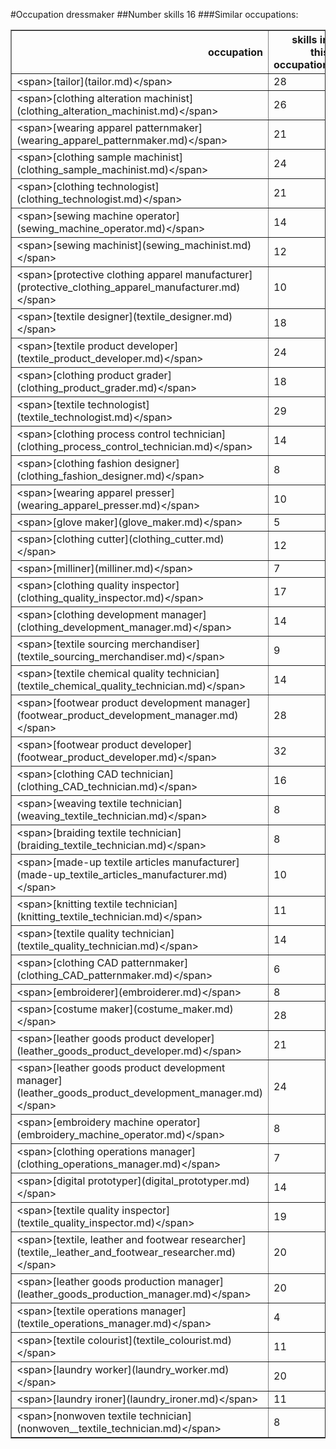 #Occupation dressmaker
##Number skills 16
###Similar occupations:
<table border="1" class="dataframe">
  <thead>
    <tr style="text-align: right;">
      <th>occupation</th>
      <th>skills in this occupation</th>
      <th>skills that match dressmaker</th>
      <th>percentage match with dressmaker</th>
      <th>skills not in dressmaker</th>
    </tr>
  </thead>
  <tbody>
    <tr>
      <td>&lt;span&gt;[tailor](tailor.md)&lt;/span&gt;</td>
      <td>28</td>
      <td>15</td>
      <td>0.9375</td>
      <td>13</td>
    </tr>
    <tr>
      <td>&lt;span&gt;[clothing alteration machinist](clothing_alteration_machinist.md)&lt;/span&gt;</td>
      <td>26</td>
      <td>10</td>
      <td>0.6250</td>
      <td>16</td>
    </tr>
    <tr>
      <td>&lt;span&gt;[wearing apparel patternmaker](wearing_apparel_patternmaker.md)&lt;/span&gt;</td>
      <td>21</td>
      <td>8</td>
      <td>0.5000</td>
      <td>13</td>
    </tr>
    <tr>
      <td>&lt;span&gt;[clothing sample machinist](clothing_sample_machinist.md)&lt;/span&gt;</td>
      <td>24</td>
      <td>8</td>
      <td>0.5000</td>
      <td>16</td>
    </tr>
    <tr>
      <td>&lt;span&gt;[clothing technologist](clothing_technologist.md)&lt;/span&gt;</td>
      <td>21</td>
      <td>8</td>
      <td>0.5000</td>
      <td>13</td>
    </tr>
    <tr>
      <td>&lt;span&gt;[sewing machine operator](sewing_machine_operator.md)&lt;/span&gt;</td>
      <td>14</td>
      <td>7</td>
      <td>0.4375</td>
      <td>7</td>
    </tr>
    <tr>
      <td>&lt;span&gt;[sewing machinist](sewing_machinist.md)&lt;/span&gt;</td>
      <td>12</td>
      <td>6</td>
      <td>0.3750</td>
      <td>6</td>
    </tr>
    <tr>
      <td>&lt;span&gt;[protective clothing apparel manufacturer](protective_clothing_apparel_manufacturer.md)&lt;/span&gt;</td>
      <td>10</td>
      <td>6</td>
      <td>0.3750</td>
      <td>4</td>
    </tr>
    <tr>
      <td>&lt;span&gt;[textile designer](textile_designer.md)&lt;/span&gt;</td>
      <td>18</td>
      <td>5</td>
      <td>0.3125</td>
      <td>13</td>
    </tr>
    <tr>
      <td>&lt;span&gt;[textile product developer](textile_product_developer.md)&lt;/span&gt;</td>
      <td>24</td>
      <td>5</td>
      <td>0.3125</td>
      <td>19</td>
    </tr>
    <tr>
      <td>&lt;span&gt;[clothing product grader](clothing_product_grader.md)&lt;/span&gt;</td>
      <td>18</td>
      <td>5</td>
      <td>0.3125</td>
      <td>13</td>
    </tr>
    <tr>
      <td>&lt;span&gt;[textile technologist](textile_technologist.md)&lt;/span&gt;</td>
      <td>29</td>
      <td>4</td>
      <td>0.2500</td>
      <td>25</td>
    </tr>
    <tr>
      <td>&lt;span&gt;[clothing process control technician](clothing_process_control_technician.md)&lt;/span&gt;</td>
      <td>14</td>
      <td>4</td>
      <td>0.2500</td>
      <td>10</td>
    </tr>
    <tr>
      <td>&lt;span&gt;[clothing fashion designer](clothing_fashion_designer.md)&lt;/span&gt;</td>
      <td>8</td>
      <td>4</td>
      <td>0.2500</td>
      <td>4</td>
    </tr>
    <tr>
      <td>&lt;span&gt;[wearing apparel presser](wearing_apparel_presser.md)&lt;/span&gt;</td>
      <td>10</td>
      <td>4</td>
      <td>0.2500</td>
      <td>6</td>
    </tr>
    <tr>
      <td>&lt;span&gt;[glove maker](glove_maker.md)&lt;/span&gt;</td>
      <td>5</td>
      <td>4</td>
      <td>0.2500</td>
      <td>1</td>
    </tr>
    <tr>
      <td>&lt;span&gt;[clothing cutter](clothing_cutter.md)&lt;/span&gt;</td>
      <td>12</td>
      <td>4</td>
      <td>0.2500</td>
      <td>8</td>
    </tr>
    <tr>
      <td>&lt;span&gt;[milliner](milliner.md)&lt;/span&gt;</td>
      <td>7</td>
      <td>4</td>
      <td>0.2500</td>
      <td>3</td>
    </tr>
    <tr>
      <td>&lt;span&gt;[clothing quality inspector](clothing_quality_inspector.md)&lt;/span&gt;</td>
      <td>17</td>
      <td>4</td>
      <td>0.2500</td>
      <td>13</td>
    </tr>
    <tr>
      <td>&lt;span&gt;[clothing development manager](clothing_development_manager.md)&lt;/span&gt;</td>
      <td>14</td>
      <td>4</td>
      <td>0.2500</td>
      <td>10</td>
    </tr>
    <tr>
      <td>&lt;span&gt;[textile sourcing merchandiser](textile_sourcing_merchandiser.md)&lt;/span&gt;</td>
      <td>9</td>
      <td>3</td>
      <td>0.1875</td>
      <td>6</td>
    </tr>
    <tr>
      <td>&lt;span&gt;[textile chemical quality technician](textile_chemical_quality_technician.md)&lt;/span&gt;</td>
      <td>14</td>
      <td>3</td>
      <td>0.1875</td>
      <td>11</td>
    </tr>
    <tr>
      <td>&lt;span&gt;[footwear product development manager](footwear_product_development_manager.md)&lt;/span&gt;</td>
      <td>28</td>
      <td>3</td>
      <td>0.1875</td>
      <td>25</td>
    </tr>
    <tr>
      <td>&lt;span&gt;[footwear product developer](footwear_product_developer.md)&lt;/span&gt;</td>
      <td>32</td>
      <td>3</td>
      <td>0.1875</td>
      <td>29</td>
    </tr>
    <tr>
      <td>&lt;span&gt;[clothing CAD technician](clothing_CAD_technician.md)&lt;/span&gt;</td>
      <td>16</td>
      <td>3</td>
      <td>0.1875</td>
      <td>13</td>
    </tr>
    <tr>
      <td>&lt;span&gt;[weaving textile technician](weaving_textile_technician.md)&lt;/span&gt;</td>
      <td>8</td>
      <td>3</td>
      <td>0.1875</td>
      <td>5</td>
    </tr>
    <tr>
      <td>&lt;span&gt;[braiding textile technician](braiding_textile_technician.md)&lt;/span&gt;</td>
      <td>8</td>
      <td>3</td>
      <td>0.1875</td>
      <td>5</td>
    </tr>
    <tr>
      <td>&lt;span&gt;[made-up textile articles manufacturer](made-up_textile_articles_manufacturer.md)&lt;/span&gt;</td>
      <td>10</td>
      <td>3</td>
      <td>0.1875</td>
      <td>7</td>
    </tr>
    <tr>
      <td>&lt;span&gt;[knitting textile technician](knitting_textile_technician.md)&lt;/span&gt;</td>
      <td>11</td>
      <td>3</td>
      <td>0.1875</td>
      <td>8</td>
    </tr>
    <tr>
      <td>&lt;span&gt;[textile quality technician](textile_quality_technician.md)&lt;/span&gt;</td>
      <td>14</td>
      <td>3</td>
      <td>0.1875</td>
      <td>11</td>
    </tr>
    <tr>
      <td>&lt;span&gt;[clothing CAD patternmaker](clothing_CAD_patternmaker.md)&lt;/span&gt;</td>
      <td>6</td>
      <td>3</td>
      <td>0.1875</td>
      <td>3</td>
    </tr>
    <tr>
      <td>&lt;span&gt;[embroiderer](embroiderer.md)&lt;/span&gt;</td>
      <td>8</td>
      <td>3</td>
      <td>0.1875</td>
      <td>5</td>
    </tr>
    <tr>
      <td>&lt;span&gt;[costume maker](costume_maker.md)&lt;/span&gt;</td>
      <td>28</td>
      <td>2</td>
      <td>0.1250</td>
      <td>26</td>
    </tr>
    <tr>
      <td>&lt;span&gt;[leather goods product developer](leather_goods_product_developer.md)&lt;/span&gt;</td>
      <td>21</td>
      <td>2</td>
      <td>0.1250</td>
      <td>19</td>
    </tr>
    <tr>
      <td>&lt;span&gt;[leather goods product development manager](leather_goods_product_development_manager.md)&lt;/span&gt;</td>
      <td>24</td>
      <td>2</td>
      <td>0.1250</td>
      <td>22</td>
    </tr>
    <tr>
      <td>&lt;span&gt;[embroidery machine operator](embroidery_machine_operator.md)&lt;/span&gt;</td>
      <td>8</td>
      <td>2</td>
      <td>0.1250</td>
      <td>6</td>
    </tr>
    <tr>
      <td>&lt;span&gt;[clothing operations manager](clothing_operations_manager.md)&lt;/span&gt;</td>
      <td>7</td>
      <td>2</td>
      <td>0.1250</td>
      <td>5</td>
    </tr>
    <tr>
      <td>&lt;span&gt;[digital prototyper](digital_prototyper.md)&lt;/span&gt;</td>
      <td>14</td>
      <td>2</td>
      <td>0.1250</td>
      <td>12</td>
    </tr>
    <tr>
      <td>&lt;span&gt;[textile quality inspector](textile_quality_inspector.md)&lt;/span&gt;</td>
      <td>19</td>
      <td>2</td>
      <td>0.1250</td>
      <td>17</td>
    </tr>
    <tr>
      <td>&lt;span&gt;[textile, leather and footwear researcher](textile,_leather_and_footwear_researcher.md)&lt;/span&gt;</td>
      <td>20</td>
      <td>2</td>
      <td>0.1250</td>
      <td>18</td>
    </tr>
    <tr>
      <td>&lt;span&gt;[leather goods production manager](leather_goods_production_manager.md)&lt;/span&gt;</td>
      <td>20</td>
      <td>2</td>
      <td>0.1250</td>
      <td>18</td>
    </tr>
    <tr>
      <td>&lt;span&gt;[textile operations manager](textile_operations_manager.md)&lt;/span&gt;</td>
      <td>4</td>
      <td>2</td>
      <td>0.1250</td>
      <td>2</td>
    </tr>
    <tr>
      <td>&lt;span&gt;[textile colourist](textile_colourist.md)&lt;/span&gt;</td>
      <td>11</td>
      <td>2</td>
      <td>0.1250</td>
      <td>9</td>
    </tr>
    <tr>
      <td>&lt;span&gt;[laundry worker](laundry_worker.md)&lt;/span&gt;</td>
      <td>20</td>
      <td>2</td>
      <td>0.1250</td>
      <td>18</td>
    </tr>
    <tr>
      <td>&lt;span&gt;[laundry ironer](laundry_ironer.md)&lt;/span&gt;</td>
      <td>11</td>
      <td>2</td>
      <td>0.1250</td>
      <td>9</td>
    </tr>
    <tr>
      <td>&lt;span&gt;[nonwoven  textile technician](nonwoven__textile_technician.md)&lt;/span&gt;</td>
      <td>8</td>
      <td>2</td>
      <td>0.1250</td>
      <td>6</td>
    </tr>
  </tbody>
</table>
